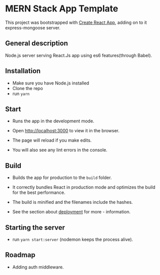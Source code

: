 # MERN Stack App Template
This project was bootstrapped with [Create React App](https://github.com/facebook/create-react-app),
adding on to it express-mongoose server.

## General description
Node.js server serving React.Js app using es6 features(through Babel).

## Installation
- Make sure you have Node.js installed
- Clone the repo
- run `yarn`

## Start
- Runs the app in the development mode.<br />
- Open [http://localhost:3000](http://localhost:3000) to view it in the browser.

- The page will reload if you make edits.<br />
- You will also see any lint errors in the console.

## Build

- Builds the app for production to the `build` folder.<br />
- It correctly bundles React in production mode and optimizes the build for the best performance.

- The build is minified and the filenames include the hashes.<br />

- See the section about [deployment](https://facebook.github.io/create-react-app/docs/deployment) for more - information.

## Starting the server

- run `yarn start:server` (nodemon keeps the process alive).

## Roadmap

- Adding auth middleware. 
